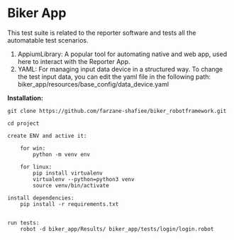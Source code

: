 # Biker App

This test suite is related to the reporter software and tests all the automatable test scenarios.

1. AppiumLibrary: A popular tool for automating native and web app, used here to interact with the Reporter App.
2. YAML: For managing input data device in a structured way.
   To change the test input data, you can edit the yaml file in the following path: 
   biker_app/resources/base_config/data_device.yaml

**Installation:**

    git clone https://github.com/farzane-shafiee/biker_robotframework.git

    cd project
    
    create ENV and active it:

        for win: 
            python -m venv env

        for linux: 
            pip install virtualenv
            virtualenv --python=python3 venv
            source venv/bin/activate

    install dependencies:
        pip install -r requirements.txt
        
        
    run tests:
        robot -d biker_app/Results/ biker_app/tests/login/login.robot